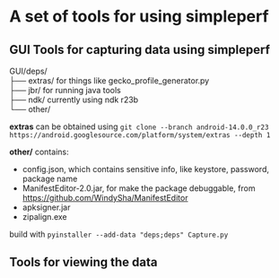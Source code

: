 # A set of tools for using simpleperf

## GUI Tools for capturing data using simpleperf

GUI/deps/  
├── extras/   for things like gecko_profile_generator.py  
├── jbr/      for running java tools  
├── ndk/      currently using ndk r23b  
└── other/

**extras** can be obtained using `git clone --branch android-14.0.0_r23 https://android.googlesource.com/platform/system/extras --depth 1`

**other/** contains:
* config.json, which contains sensitive info, like keystore, password, package name
* ManifestEditor-2.0.jar, for make the package debuggable, from https://github.com/WindySha/ManifestEditor
* apksigner.jar
* zipalign.exe

build with `pyinstaller --add-data "deps;deps" Capture.py`

## Tools for viewing the data 